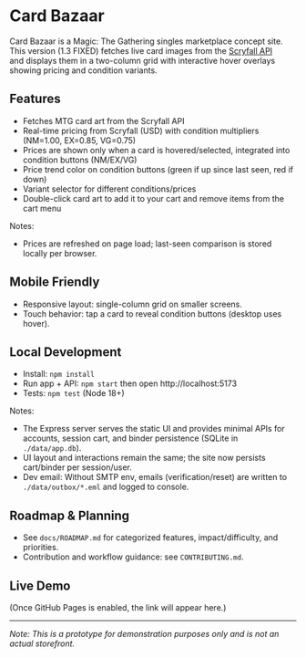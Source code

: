 # Card Bazaar

Card Bazaar is a Magic: The Gathering singles marketplace concept site.  
This version (1.3 FIXED) fetches live card images from the [Scryfall API](https://scryfall.com/docs/api)  
and displays them in a two-column grid with interactive hover overlays showing pricing and condition variants.

## Features
- Fetches MTG card art from the Scryfall API
- Real-time pricing from Scryfall (USD) with condition multipliers (NM=1.00, EX=0.85, VG=0.75)
- Prices are shown only when a card is hovered/selected, integrated into condition buttons (NM/EX/VG)
- Price trend color on condition buttons (green if up since last seen, red if down)
- Variant selector for different conditions/prices
- Double-click card art to add it to your cart and remove items from the cart menu

Notes:
- Prices are refreshed on page load; last-seen comparison is stored locally per browser.

## Mobile Friendly
- Responsive layout: single-column grid on smaller screens.
- Touch behavior: tap a card to reveal condition buttons (desktop uses hover).

## Local Development
- Install: `npm install`
- Run app + API: `npm start` then open http://localhost:5173
- Tests: `npm test` (Node 18+)

Notes:
- The Express server serves the static UI and provides minimal APIs for accounts, session cart, and binder persistence (SQLite in `./data/app.db`).
- UI layout and interactions remain the same; the site now persists cart/binder per session/user.
- Dev email: Without SMTP env, emails (verification/reset) are written to `./data/outbox/*.eml` and logged to console.

## Roadmap & Planning
- See `docs/ROADMAP.md` for categorized features, impact/difficulty, and priorities.
- Contribution and workflow guidance: see `CONTRIBUTING.md`.

## Live Demo
(Once GitHub Pages is enabled, the link will appear here.)

---
*Note: This is a prototype for demonstration purposes only and is not an actual storefront.*
